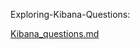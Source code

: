 Exploring-Kibana-Questions: 

[Kibana_questions.md](https://github.com/thom1678/Project-1-Repository/files/7908984/Kibana_questions.md)
